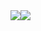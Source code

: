 <div style="display: flex; flex-wrap: wrap">
<a href="https://github.com/anuraghazra/github-readme-stats"> 
<img src="https://github-readme-stats.vercel.app/api?username=AlienNT&layout=compact&langs_count=5&theme=tokyonight&show_icons=true&bg_color=00000000&hide_border=true&locale=ru&exclude_repo=it2_0,Tristen,works,Reports&rank_icon=github&custom_title=Статистика GitHub" />
</a>

<a href="https://github.com/anuraghazra/convoychat">
<img src="https://github-readme-stats.vercel.app/api/top-langs?username=AlienNT&layout=compact&langs_count=5&theme=tokyonight&show_icons=true&bg_color=00000000&hide_border=true&locale=ru&exclude_repo=it2_0,Tristen,works,Reports&custom_title=Часто используемые языки" />
</a>
</div>
